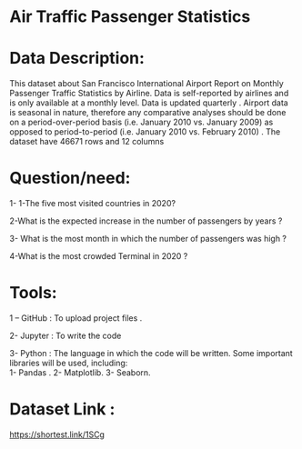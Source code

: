 # Air Traffic Passenger Statistics


# Data Description: 

This dataset about  San Francisco International Airport Report on Monthly Passenger Traffic Statistics by Airline. Data is self-reported by airlines and is only available at a monthly level. Data is updated quarterly . Airport data is seasonal in nature, therefore any comparative analyses should be done on a period-over-period basis (i.e. January 2010 vs. January 2009) as opposed to period-to-period (i.e. January 2010 vs. February 2010) . The dataset have 46671 rows and 12 columns 

# Question/need: 

1- 1-The five most visited countries in 2020?

2-What is the expected increase in the number of passengers by years ?

3- What is the most month in which the number of passengers was high ?

4-What is the most crowded Terminal in 2020 ?


# Tools:

1 – GitHub : To upload project files . 

2- Jupyter : To write the code

3- Python : The language in which the code will be written. Some important libraries will be used, including:  
1-	Pandas .
2-	Matplotlib.
3-	Seaborn. 

# Dataset Link : 
https://shortest.link/1SCg
